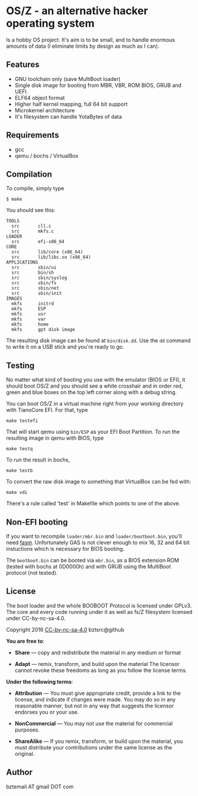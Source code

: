 OS/Z - an alternative hacker operating system
=============================================

Is a hobby OS project. It's aim is to be small, and to handle
enormous amounts of data (I eliminate limits by design as much as I can).

Features
--------

 - GNU toolchain only (save MultiBoot loader)
 - Single disk image for booting from MBR, VBR, ROM BIOS, GRUB and UEFI.
 - ELF64 object format
 - Higher half kernel mapping, full 64 bit support
 - Microkernel architecture
 - It's filesystem can handle YotaBytes of data

Requirements
------------

- gcc
- qemu / bochs / VirtualBox

Compilation
-----------

To compile, simply type

```shell
$ make
```

You should see this:

```
TOOLS
  src		cll.c
  src		mkfs.c
LOADER
  src		efi-x86_64
CORE
  src		lib/core (x86_64)
  src		lib/libc.so (x86_64)
APPLICATIONS
  src		sbin/ui
  src		bin/sh
  src		sbin/syslog
  src		sbin/fs
  src		sbin/net
  src		sbin/init
IMAGES
  mkfs		initrd
  mkfs		ESP
  mkfs		usr
  mkfs		var
  mkfs		home
  mkfs		gpt disk image
```

The resulting disk image can be found at `bin/disk.dd`. Use the `dd`
command to write it on a USB stick and you're ready to go.

Testing
-------

No matter what kind of booting you use with the emulator (BIOS or EFI),
it should boot OS/Z and you should see a white crosshair and in order
red, green and blue boxes on the top left corner along with a debug string.

You can boot OS/Z in a virtual machine right from your working directory
with TianoCore EFI. For that, type

```shell
make testefi
```

That will start qemu using `bin/ESP` as your EFI Boot Partition. To run
the resulting image in qemu with BIOS, type

```shell
make testq
```

To run the result in bochs,

```shell
make testb
```

To convert the raw disk image to something that VirtualBox can be fed with:

```shell
make vdi
```

There's a rule called 'test' in Makefile which points to one of the above.

Non-EFI booting
---------------

If you want to recompile `loader/mbr.bin` and `loader/bootboot.bin`, you'll need [fasm](http://flatassembler.net).
Unfortunately GAS is not clever enough to mix 16, 32 and 64 bit instuctions which is necessary for BIOS booting.

The `bootboot.bin` can be booted via `mbr.bin`, as a BIOS extension ROM (tested with bochs at 0D0000h) and with
GRUB using the MultiBoot protocol (not tested).

License
-------

The boot loader and the whole BOOBOOT Protocol is licensed under GPLv3. The core and every code running under
it as well as fs/Z filesystem licensed under CC-by-nc-sa-4.0.

 Copyright 2016 [CC-by-nc-sa-4.0](https://creativecommons.org/licenses/by-nc-sa/4.0/) bztsrc@github
 
**You are free to**:

 - **Share** — copy and redistribute the material in any medium or format

 - **Adapt** — remix, transform, and build upon the material
     The licensor cannot revoke these freedoms as long as you follow
     the license terms.
 
**Under the following terms**:

 - **Attribution** — You must give appropriate credit, provide a link to
     the license, and indicate if changes were made. You may do so in
     any reasonable manner, but not in any way that suggests the
     licensor endorses you or your use.

 - **NonCommercial** — You may not use the material for commercial purposes.

 - **ShareAlike** — If you remix, transform, or build upon the material,
     you must distribute your contributions under the same license as
     the original.

Author
------

bztemail AT gmail DOT com
